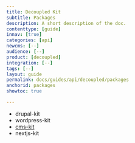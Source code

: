 ```yaml
---
title: Decoupled Kit
subtitle: Packages
description: A short description of the doc.
contenttype: [guide]
innav: [true]
categories: [api]
newcms: [--]
audience: [--]
product: [decoupled]
integration: [--]
tags: [--]
layout: guide
permalink: docs/guides/api/decoupled/packages
anchorid: packages
showtoc: true

---
```


* drupal-kit
* wordpress-kit
* [cms-kit](/guides/api/decoupled/packages/cms-kit)
* nextjs-kit
